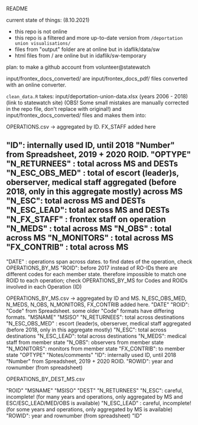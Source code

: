README

current state of things: (8.10.2021)
- this repo is not online
- this repo is a filtered and more up-to-date version from `/deportation union visualisations/`
- files from "output" folder are at online but in idaflik/data/sw
- html files from / are online but in idaflik/sw-temporary

plan: to make a github account from volunteer@statewatch

input/frontex_docs_converted/
are input/frontex_docs_pdf/
files converted with an online converter.

`clean_data.R` takes:
input/deportation-union-data.xlsx (years 2006 - 2018) (link to statewatch site)
(OBS! Some small mistakes are manually corrected in the repo file, don't replace with original!)
and
input/frontex_docs_converted/ files
and makes them into:

OPERATIONS.csv -> aggregated by ID. FX_STAFF added here

"ID": internally used ID, until 2018 "Number" from Spreadsheet, 2019 + 2020 ROID.
"OPTYPE"
"N_RETURNEES" : total across MS and DESTs
"N_ESC_OBS_MED" : total of escort (leader)s, oberserver, medical staff aggregated (before 2018, only in this aggregate mostly) across MS
"N_ESC": total across MS and DESTs
"N_ESC_LEAD": total across MS and DESTs
"N_FX_STAFF" : frontex staff on operation
"N_MEDS" : total across MS
"N_OBS" : total across MS
"N_MONITORS" : total across MS
"FX_CONTRIB" : total across MS
--
"DATE" : operations span across dates. to find dates of the operation, check OPERATIONS_BY_MS
"ROID": before 2017 instead of RO-IDs there are different codes for each member state. therefore impossible to match one ROID to each operation; check OPERATIONS_BY_MS for Codes and ROIDs involved in each Operation (ID)

OPERATIONS_BY_MS.csv -> aggregated by ID and MS. N_ESC_OBS_MED, N_MEDS, N_OBS, N_MONITORS, FX_CONTRIB added here.
"DATE"
"ROID": "Code" from Spreadsheet. some older "Code" formats have differing formats.
"MSNAME"
"MSISO"
"N_RETURNEES": total across destinations
"N_ESC_OBS_MED" : escort (leader)s, oberserver, medical staff aggregated (before 2018, only in this aggregate mostly)
"N_ESC": total across destinations
"N_ESC_LEAD": total across destinations
"N_MEDS": medical staff from member state
"N_OBS": observers from member state
"N_MONITORS": monitors from member state
"FX_CONTRIB": to member state
"OPTYPE"
"Notes/comments"
"ID": internally used ID, until 2018 "Number" from Spreadsheet, 2019 + 2020 ROID.
"ROWID": year and rownumber (from spreadsheet)

OPERATIONS_BY_DEST_MS.csv

"ROID"
"MSNAME"
"MSISO"
"DEST"
"N_RETURNEES"
"N_ESC": careful, incomplete! (for many years and operations, only aggregated by MS and ESC/ESC_LEAD/MED/OBS is available)
"N_ESC_LEAD" : careful, incomplete! (for some years and operations, only aggregated by MS is available)
"ROWID": year and rownumber (from spreadsheet)
"ID"
